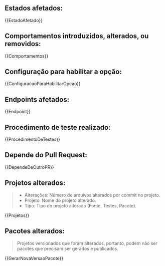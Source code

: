 ## Estados afetados:

{{EstadoAfetado}}

## Comportamentos introduzidos, alterados, ou removidos:

{{Comportamentos}}

## Configuração para habilitar a opção:

{{ConfiguracaoParaHabilitarOpcao}}

## Endpoints afetados:

{{Endpoint}}

## Procedimento de teste realizado:

{{ProcedimentoDeTestes}}

## Depende do Pull Request:

{{DependeDeOutroPR}}

## Projetos alterados:

> - Alterações: Número de arquivos alterados por commit no projeto.
> - Projeto: Nome do projeto alterado.
> - Tipo: Tipo de projeto alterado (Fonte, Testes, Pacote).

{{Projetos}}

## Pacotes alterados:

> Projetos versionados que foram alterados, portanto, podem não ser pacotes que precisam ser gerados e publicados.

{{GerarNovaVersaoPacote}}